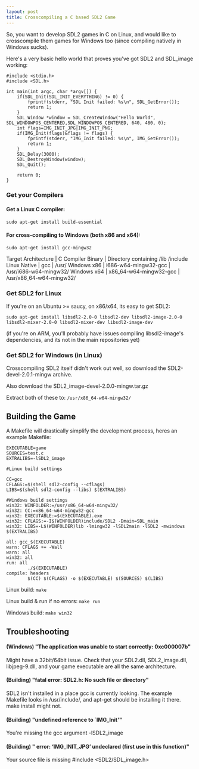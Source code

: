 ```yaml
---
layout: post
title: Crosscompiling a C based SDL2 Game
---
```


So, you want to develop SDL2 games in C on Linux, and would like to crosscompile them games for Windows too (since compiling natively in Windows sucks).


Here's a very basic hello world that proves you've got SDL2 and SDL_image working:
```
#include <stdio.h>
#include <SDL.h>

int main(int argc, char *argv[]) {
    if(SDL_Init(SDL_INIT_EVERYTHING) != 0) {
        fprintf(stderr, "SDL Init failed: %s\n", SDL_GetError());
        return 1;
    }
    SDL_Window *window = SDL_CreateWindow("Hello World", SDL_WINDOWPOS_CENTERED,SDL_WINDOWPOS_CENTERED, 640, 480, 0);
    int flags=IMG_INIT_JPG|IMG_INIT_PNG;
    if(IMG_Init(flags)&flags != flags) {
        fprintf(stderr, "IMG_Init failed: %s\n", IMG_GetError());
        return 1;
    }
    SDL_Delay(3000);
    SDL_DestroyWindow(window);
    SDL_Quit();

    return 0;
}
```


### Get your Compilers

#### Get a Linux C compiler:

`sudo apt-get install build-essential`

#### For cross-compiling to Windows (both x86 and x64):

`sudo apt-get install gcc-mingw32`


Target Architecture | C Compiler Binary | Directory containing /lib /include
Linux Native | gcc | /usr/
Windows x86 | i686-w64-mingw32-gcc | /usr/i686-w64-mingw32/
Windows x64 | x86_64-w64-mingw32-gcc | /usr/x86_64-w64-mingw32/


### Get SDL2 for Linux

If you're on an Ubuntu >= saucy, on x86/x64, its easy to get SDL2:

`sudo apt-get install libsdl2-2.0-0 libsdl2-dev libsdl2-image-2.0-0 libsdl2-mixer-2.0-0 libsdl2-mixer-dev libsdl2-image-dev`

(if you're on ARM, you'll probably have issues compiling libsdl2-image's dependencies, and its not in the main repositories yet)


### Get SDL2 for Windows (in Linux)

Crosscompiling SDL2 itself didn't work out well, so download the SDL2-devel-2.0.1-mingw archive.

Also download the SDL2_image-devel-2.0.0-mingw.tar.gz

Extract both of these to: `/usr/x86_64-w64-mingw32/`


## Building the Game

A Makefile will drastically simplify the development process, heres an example Makefile:

```
EXECUTABLE=game
SOURCES=test.c
EXTRALIBS=-lSDL2_image

#Linux build settings

CC=gcc
CFLAGS:=$(shell sdl2-config --cflags)
LIBS=$(shell sdl2-config --libs) $(EXTRALIBS)

#Windows build settings
win32: WINFOLDER:=/usr/x86_64-w64-mingw32/
win32: CC:=x86_64-w64-mingw32-gcc
win32: EXECUTABLE:=$(EXECUTABLE).exe
win32: CFLAGS:=-I$(WINFOLDER)include/SDL2 -Dmain=SDL_main
win32: LIBS=-L$(WINFOLDER)lib -lmingw32 -lSDL2main -lSDL2 -mwindows $(EXTRALIBS)

all: gcc_$(EXECUTABLE)
warn: CFLAGS += -Wall
warn: all
win32: all
run: all
        ./$(EXECUTABLE)
compile: headers
        $(CC) $(CFLAGS) -o $(EXECUTABLE) $(SOURCES) $(LIBS)
```
Linux build: `make`

Linux build & run if no errors: `make run`

Windows build: `make win32`


## Troubleshooting

#### (Windows)  "The application was unable to start correctly: 0xc000007b"
Might have a 32bit/64bit issue. Check that your SDL2.dll, SDL2_image.dll, libjpeg-9.dll, and your game executable are all the same architecture.

#### (Building) "fatal error: SDL2.h: No such file or directory"
SDL2 isn't installed in a place gcc is currently looking. The example Makefile looks in /usr/include/, and apt-get should be installing it there. make install might not.

#### (Building) "undefined reference to `IMG_Init'"
You're missing the gcc argument -lSDL2_image

#### (Building) " error: ‘IMG_INIT_JPG’ undeclared (first use in this function)"
Your source file is missing #include <SDL2/SDL_image.h>
